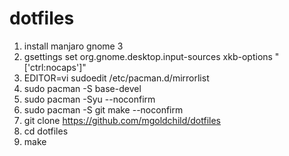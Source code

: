 # dotfiles

1. install manjaro gnome 3
1. gsettings set org.gnome.desktop.input-sources xkb-options "['ctrl:nocaps']" 
1. EDITOR=vi sudoedit /etc/pacman.d/mirrorlist
1. sudo pacman -S base-devel
1. sudo pacman -Syu --noconfirm
1. sudo pacman -S git make --noconfirm
1. git clone https://github.com/mgoldchild/dotfiles
1. cd dotfiles
1. make
